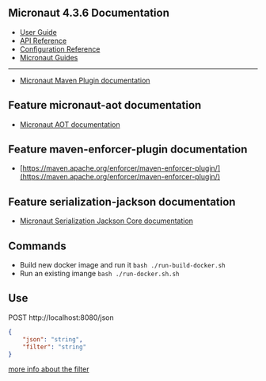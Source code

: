 ## Micronaut 4.3.6 Documentation

- [User Guide](https://docs.micronaut.io/4.3.6/guide/index.html)
- [API Reference](https://docs.micronaut.io/4.3.6/api/index.html)
- [Configuration Reference](https://docs.micronaut.io/4.3.6/guide/configurationreference.html)
- [Micronaut Guides](https://guides.micronaut.io/index.html)
---

- [Micronaut Maven Plugin documentation](https://micronaut-projects.github.io/micronaut-maven-plugin/latest/)
## Feature micronaut-aot documentation

- [Micronaut AOT documentation](https://micronaut-projects.github.io/micronaut-aot/latest/guide/)


## Feature maven-enforcer-plugin documentation

- [https://maven.apache.org/enforcer/maven-enforcer-plugin/](https://maven.apache.org/enforcer/maven-enforcer-plugin/)


## Feature serialization-jackson documentation

- [Micronaut Serialization Jackson Core documentation](https://micronaut-projects.github.io/micronaut-serialization/latest/guide/)

## Commands
- Build new docker image and run it ```bash ./run-build-docker.sh```
- Run an existing imange ```bash ./run-docker.sh.sh```

## Use
POST http://localhost:8080/json
```json
{
    "json": "string",
    "filter": "string"
}
```
[more info about the filter](https://github.com/json-path/JsonPath)
